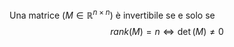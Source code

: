 Una matrice ($M\in\mathbb{R}^{n\times n}$) è invertibile se e solo se
$$rank(M)=n\iff \det(M)\not = 0$$

